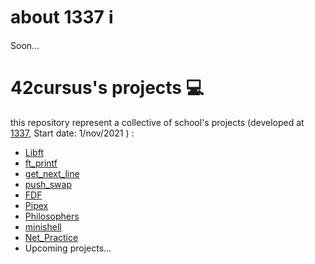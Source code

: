 # about 1337 ℹ️
Soon...
# 42cursus's projects 💻
this repository represent a collective of school's projects (developed at [1337](https://1337.ma/en/), Start date: 1/nov/2021 ) :
- [Libft](Libft)
- [ft_printf](ft_printf)
- [get_next_line](get_next_line)
- [push_swap](push_swap)
- [FDF](https://github.com/baraegh/Fdf)
- [Pipex](https://github.com/baraegh/pipex)
- [Philosophers](https://github.com/baraegh/Philosophers)
- [minishell](https://github.com/baraegh/minishell)
- [Net_Practice](https://github.com/baraegh/Net_Practice)
- Upcoming projects...
